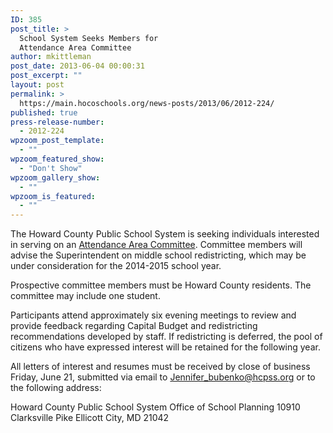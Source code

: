 ```yaml
---
ID: 385
post_title: >
  School System Seeks Members for
  Attendance Area Committee
author: mkittleman
post_date: 2013-06-04 00:00:31
post_excerpt: ""
layout: post
permalink: >
  https://main.hocoschools.org/news-posts/2013/06/2012-224/
published: true
press-release-number:
  - 2012-224
wpzoom_post_template:
  - ""
wpzoom_featured_show:
  - "Don't Show"
wpzoom_gallery_show:
  - ""
wpzoom_is_featured:
  - ""
---
```

The Howard County Public School System is seeking individuals interested in serving on an <a href="http://www.hcpss.org/schoolplanning/committee.shtml">Attendance Area Committee</a>. Committee members will advise the Superintendent on middle school redistricting, which may be under consideration for the 2014-2015 school year.

Prospective committee members must be Howard County residents. The committee may include one student.

Participants attend approximately six evening meetings to review and provide feedback regarding Capital Budget and redistricting recommendations developed by staff. If redistricting is deferred, the pool of citizens who have expressed interest will be retained for the following year.

All letters of interest and resumes must be received by close of business Friday, June 21, submitted via email to <a href="mailto:Jennifer_bubenko@hcpss.org">Jennifer_bubenko@hcpss.org</a> or to the following address:

Howard County Public School System
Office of School Planning
10910 Clarksville Pike
Ellicott City, MD 21042